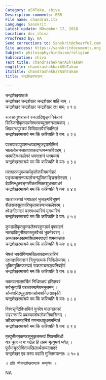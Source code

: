 ```yaml
---
Category: aShTaka, shiva
Description-comments: BSR
File name: chandra8.itx
Language: Sanskrit
Latest update: NOvember 17, 2018
Location: doc_shiva
Proofread by: NA
Send corrections to: Sanskrit@cheerful.com
Site access: https://sanskritdocuments.org
Subject: philosophy/hinduism/religion
Sublocation: shiva
Text title: chandrashekharAShTakaM
engtitle: chandrashekharAShTakam
itxtitle: chandrashekharAShTakam
title: चन्द्रशेखराष्टकम्

---
```

  
 चन्द्रशेखराष्टकं   
चन्द्रशेखर चन्द्रशेखर चन्द्रशेखर पाहि माम् ।  
चन्द्रशेखर चन्द्रशेखर चन्द्रशेखर रक्ष माम् ॥ १॥  
  
रत्नसानुशरासनं रजतादिशृङ्गनिकेतनं  
    सिञ्जिनीकृतपन्नगेश्वरमच्युताननसायकम् ।  
क्षिप्रदग्धपुरत्रयं त्रिदिवालयैरभिवन्दितं  
    चन्द्रशेखरमाश्रये मम किं करिष्यति वै यमः ॥ २॥  
  
पञ्चपादपपुष्पगन्धपदाम्बुजद्वयशोभितं  
    भाललोचनजातपावकदग्धमन्मथविग्रहम् ।  
भस्मदिग्धकलेवरं भवनाशनं भवमव्ययं  
    चन्द्रशेखरमाश्रये मम किं करिष्यति वै यमः ॥ ३॥  
  
मत्तवारणमुख्यचर्मकृतोत्तरीयमनोहरं  
    पङ्कजासनपद्मलोचनपूजिताङ्घ्रिसरोरुहम् ।  
देवसिन्धुतरङ्गसीकरसिक्तशुभ्रजटाधरं  
    चन्द्रशेखरमाश्रये मम किं करिष्यति वै यमः ॥ ४॥  
  
यक्षराजसखं भगाक्षहरं भुजङ्गविभूषणं  
    शैलराजसुतापरिष्कृतचारुवामकलेवरम् ।  
क्ष्वेडनीलगलं परश्वधधारिणं मृगधारिणं  
    चन्द्रशेखरमाश्रये मम किं करिष्यति वै यमः ॥ ५॥  
  
कुण्डलीकृतकुण्डलेश्वरकुण्डलं वृषवाहनं  
    नारदादिमुनीश्वरस्तुतवैभवं भुवनेश्वरम् ।  
अन्धकान्धकामाश्रितामरपादपं शमनान्तकं  
    चन्द्रशेखरमाश्रये मम किं करिष्यति वै यमः ॥ ६॥  
  
भेषजं भवरोगिणामखिलापदामपहारिणं  
    दक्षयज्ञविनाशनं त्रिगुणात्मकं त्रिविलोचनम् ।  
भुक्तिमुक्तिफलप्रदं सकलाघसङ्घनिबर्हणं  
    चन्द्रशेखरमाश्रये मम किं करिष्यति वै यमः ॥ ७॥  
  
भक्तवत्सलमर्चितं निधिमक्षयं हरिदम्बरं  
    सर्वभूतपतिं परात्परम्प्रमेयमनुत्तमम् ।  
सोमवारिदभूहुताशनसोमपानिलखाकृतिं  
    चन्द्रशेखरमाश्रये मम किं करिष्यति वै यमः ॥ ८॥  
  
विश्वसृष्टिविधायिनं पुनरेव पालनतत्परं  
    संहरन्तमपि प्रपञ्चमशेषलोकनिवासिनम् ।  
क्रीडयन्तमहर्निशं गणनाथयूथसमन्वितं  
    चन्द्रशेखरमाश्रये मम किं करिष्यति वै यमः ॥ ९॥  
  
मृत्युभीतमृकण्डसूनुकृतस्तवं शिवसन्निधौ  
    यत्र कुत्र च यः पठेन्न हि तस्य मृत्युभयं भवेत् ।  
पूर्णमायुररोगितामखिलार्थसम्पदमादरं  
    चन्द्रशेखर एव तस्य ददाति मुक्तिमयत्नतः ॥ १०॥  
  
    ॥ इति श्रीचन्द्रशेखराष्टकं सम्पूर्णम् ॥  
  
  
NA  
  
